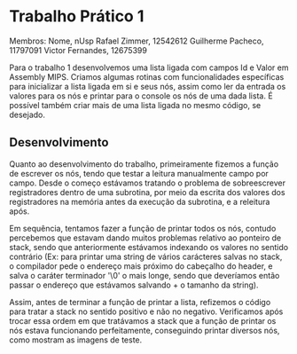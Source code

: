 # Trabalho Prático 1

Membros:
Nome, nUsp
Rafael Zimmer, 12542612
Guilherme Pacheco, 11797091
Victor Fernandes, 12675399

Para o trabalho 1 desenvolvemos uma lista ligada com campos Id e Valor em Assembly MIPS.
Criamos algumas rotinas com funcionalidades específicas para inicializar a lista ligada em si e seus nós, assim como ler da entrada os valores para os nós e printar para o console os nós de uma dada lista.
É possível também criar mais de uma lista ligada no mesmo código, se desejado.


## Desenvolvimento

Quanto ao desenvolvimento do trabalho, primeiramente fizemos a função de escrever os nós, tendo que testar a leitura manualmente campo por campo. Desde o começo estávamos tratando o problema de sobreescrever registradores dentro de uma subrotina, por meio da escrita dos valores dos registradores na memória antes da execução da subrotina, e a releitura após.

Em sequência, tentamos fazer a função de printar todos os nós, contudo percebemos que estavam dando muitos problemas relativo ao ponteiro de stack, sendo que anteriormente estávamos indexando os valores no sentido contrário (Ex: para printar uma string de vários carácteres salvas no stack, o compilador pede o endereço mais próximo do cabeçalho do header, e salva o caráter terminador '\0' o mais longe, sendo que deveríamos então passar o endereço que estávamos salvando + o tamanho da string). 

Assim, antes de terminar a função de printar a lista, refizemos o código para tratar a stack no sentido positivo e não no negativo. Verificamos após trocar essa ordem em que tratávamos a stack que a função de printar os nós estava funcionando perfeitamente, conseguindo printar diversos nós, como mostram as imagens de teste. 


